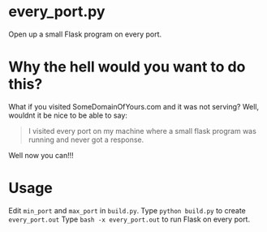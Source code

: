 # every_port.py

Open up a small Flask program on every port.

# Why the hell would you want to do this?

What if you visited SomeDomainOfYours.com and it was not serving? Well, wouldnt it be nice to be able to say:

> I visited every port on my machine where a small flask program was running and never got a response.

Well now you can!!!

# Usage

Edit `min_port` and `max_port` in `build.py`.
Type `python build.py` to create `every_port.out`
Type `bash -x every_port.out` to run Flask on every port.
